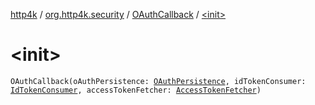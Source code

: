 [http4k](../../index.md) / [org.http4k.security](../index.md) / [OAuthCallback](index.md) / [&lt;init&gt;](./-init-.md)

# &lt;init&gt;

`OAuthCallback(oAuthPersistence: `[`OAuthPersistence`](../-o-auth-persistence/index.md)`, idTokenConsumer: `[`IdTokenConsumer`](../../org.http4k.security.openid/-id-token-consumer/index.md)`, accessTokenFetcher: `[`AccessTokenFetcher`](../-access-token-fetcher/index.md)`)`